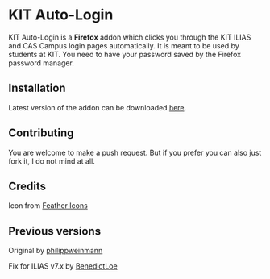 # KIT Auto-Login

KIT Auto-Login is a **Firefox** addon which clicks you through the KIT ILIAS and CAS Campus login pages automatically. It is meant to be used by students at KIT. You need to have your password saved by the Firefox password manager.

## Installation

Latest version of the addon can be downloaded [here](https://github.com/nicolasjweber/KIT-Auto-Login/releases/latest).

## Contributing

You are welcome to make a push request. But if you prefer you can also just fork it, I do not mind at all.

## Credits

Icon from [Feather Icons](https://github.com/feathericons/feather)

## Previous versions

Original by [philippweinmann](https://github.com/philippweinmann/iliasLogin)

Fix for ILIAS v7.x by [BenedictLoe](https://github.com/BenedictLoe/iliasLogin_7)
